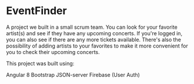 # EventFinder

A project we built in a small scrum team. You can look for your favorite artist(s) and see if they have any upcoming concerts. If you're logged in, you can also see if there are any more tickets available. There's also the possibility of adding artists to your favorites to make it more convenient for you to check their upcoming concerts.

This project was built using:

Angular 8
Bootstrap
JSON-server
Firebase (User Auth)
